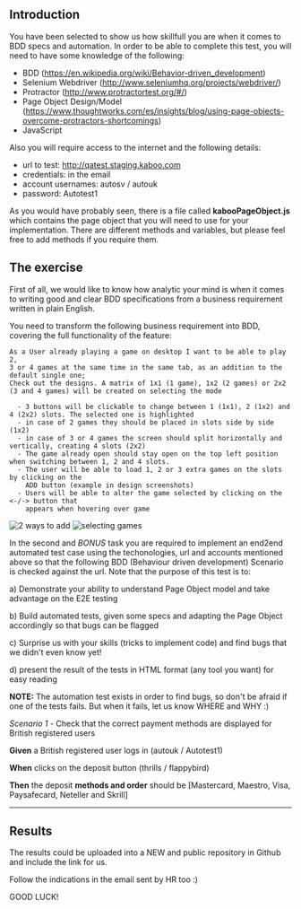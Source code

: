 ## Introduction
You have been selected to show us how skillfull you are when it comes to BDD specs and automation.
In order to be able to complete this test, you will need to have some knowledge of the following:

- BDD (https://en.wikipedia.org/wiki/Behavior-driven_development)
- Selenium Webdriver (http://www.seleniumhq.org/projects/webdriver/)
- Protractor (http://www.protractortest.org/#/)
- Page Object Design/Model (https://www.thoughtworks.com/es/insights/blog/using-page-objects-overcome-protractors-shortcomings)
- JavaScript

Also you will require access to the internet and the following details:
- url to test: http://qatest.staging.kaboo.com
- credentials: in the email
- account usernames: autosv / autouk 
- password: Autotest1 

As you would have probably seen, there is a file called **kabooPageObject.js** which contains the page object that you will need to use for your implementation. There are different methods and variables, but please feel free to add methods if you require them.

## The exercise

First of all, we would like to know how analytic your mind is when it comes to writing good and clear BDD specifications from a business requirement written in plain English.

You need to transform the following business requirement into BDD, covering the full functionality of the feature:

```
As a User already playing a game on desktop I want to be able to play 2,
3 or 4 games at the same time in the same tab, as an addition to the default single one;
Check out the designs. A matrix of 1x1 (1 game), 1x2 (2 games) or 2x2 (3 and 4 games) will be created on selecting the mode

  - 3 buttons will be clickable to change between 1 (1x1), 2 (1x2) and 4 (2x2) slots. The selected one is highlighted
  - in case of 2 games they should be placed in slots side by side (1x2)
  - in case of 3 or 4 games the screen should split horizontally and vertically, creating 4 slots (2x2)
  - The game already open should stay open on the top left position when switching between 1, 2 and 4 slots.
  - The user will be able to load 1, 2 or 3 extra games on the slots by clicking on the 
    ADD button (example in design screenshots)
  - Users will be able to alter the game selected by clicking on the <-/-> button that 
    appears when hovering over game
```

![2 ways to add](https://cloud.githubusercontent.com/assets/12252960/19851973/dce8346e-9f60-11e6-8434-a87bb36793a8.png)
![selecting games](https://cloud.githubusercontent.com/assets/12252960/19851980/e84d8d40-9f60-11e6-967d-bbb6dfe462c3.png)


In the second and *BONUS* task you are required to implement an end2end automated test case using the techonologies, url and accounts mentioned above so that the following BDD
(Behaviour driven development) Scenario is checked against the url. Note that the purpose of this test is to:

a) Demonstrate your ability to understand Page Object model and take advantage on the E2E testing

b) Build automated tests, given some specs and adapting the Page Object accordingly so that bugs can be flagged

c) Surprise us with your skills (tricks to implement code) and find bugs that we didn't even know yet!

d) present the result of the tests in HTML format (any tool you want) for easy reading

**NOTE:** The automation test exists in order to find bugs, so don't be afraid if one of the tests fails. But when it fails, let us know WHERE and WHY :)

*Scenario 1* - Check that the correct payment methods are displayed for British registered users

**Given** a British registered user logs in (autouk / Autotest1)

**When** clicks on the deposit button (thrills / flappybird)

**Then** the deposit **methods and order** should be [Mastercard, Maestro, Visa, Paysafecard, Neteller and Skrill]

****

## Results

The results could be uploaded into a NEW and public repository in Github and include the link for us.

Follow the indications in the email sent by HR too :)

GOOD LUCK!
